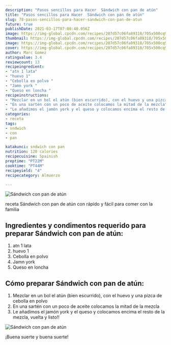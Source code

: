 ```yaml
---
description: "Pasos sencillos para Hacer  Sándwich con pan de atún"
title: "Pasos sencillos para Hacer  Sándwich con pan de atún"
slug: 78-pasos-sencillos-para-hacer-sandwich-con-pan-de-atun
future: true
publishDate: 2021-03-17T07:00:40.056Z
image: https://img-global.cpcdn.com/recipes/207d57c06fa89318/705x500cq90/sandwich-con-pan-de-atun-foto-principal.jpg
thumbnail: https://img-global.cpcdn.com/recipes/207d57c06fa89318/705x500cq90/sandwich-con-pan-de-atun-foto-principal.jpg
image: https://img-global.cpcdn.com/recipes/207d57c06fa89318/705x500cq90/sandwich-con-pan-de-atun-foto-principal.jpg
cover: https://img-global.cpcdn.com/recipes/207d57c06fa89318/705x500cq90/sandwich-con-pan-de-atun-foto-principal.jpg
author: Marc Gomez
ratingvalue: 3.4
reviewcount: 13
recipeingredient:
- "atn 1 lata"
- "huevo 1"
- "Cebolla en polvo "
- "Jamn york "
- "Queso en loncha "
recipeinstructions:
- "Mezclar en un bol el atún (bien escurrido), con el huevo y una pizca de cebolla en polvo"
- "En una sartén con un poco de aceite colocamos la mitad de la mezcla"
- "Le añadimos el jamón york y el queso y colocamos encima el resto de la mezcla, vuelta y listo!!"
categories:
- receta
tags:
- sndwich
- con
- pan

katakunci: sndwich con pan 
nutrition: 120 calories
recipecuisine: Spainish
preptime: "PT22M"
cooktime: "PT44M"
recipeyield: "4"
recipecategory: Almuerzo

---
```



![Sándwich con pan de atún](https://img-global.cpcdn.com/recipes/207d57c06fa89318/705x500cq90/sandwich-con-pan-de-atun-foto-principal.jpg)

receta Sándwich con pan de atún con rápido y fácil para comer con la familia

<!--inarticleads1-->

## Ingredientes y condimentos requerido para preparar Sándwich con pan de atún:

1. atn 1 lata
1. huevo 1
1. Cebolla en polvo 
1. Jamn york 
1. Queso en loncha 



<!--inarticleads2-->

## Cómo preparar Sándwich con pan de atún:

1. Mezclar en un bol el atún (bien escurrido), con el huevo y una pizca de cebolla en polvo
1. En una sartén con un poco de aceite colocamos la mitad de la mezcla
1. Le añadimos el jamón york y el queso y colocamos encima el resto de la mezcla, vuelta y listo!!
<img src="https://img-global.cpcdn.com/steps/a0875ab05a2e6d8e/160x128cq70/foto-del-paso-3-de-la-receta-sandwich-con-pan-de-atun.jpg" alt="Sándwich con pan de atún">


¡Buena suerte y buena suerte!

